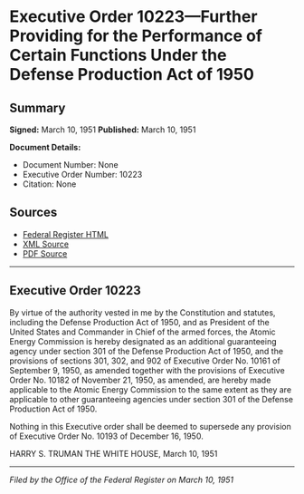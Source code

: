 # Executive Order 10223—Further Providing for the Performance of Certain Functions Under the Defense Production Act of 1950

## Summary

**Signed:** March 10, 1951
**Published:** March 10, 1951

**Document Details:**
- Document Number: None
- Executive Order Number: 10223
- Citation: None

## Sources
- [Federal Register HTML](https://www.presidency.ucsb.edu/documents/executive-order-10223-further-providing-for-the-performance-certain-functions-under-the)
- [XML Source](None)
- [PDF Source](None)

---

## Executive Order 10223

By virtue of the authority vested in me by the Constitution and statutes, including the Defense Production Act of 1950, and as President of the United States and Commander in Chief of the armed forces, the Atomic Energy Commission is hereby designated as an additional guaranteeing agency under section 301 of the Defense Production Act of 1950, and the provisions of sections 301, 302, and 902 of Executive Order No. 10161 of September 9, 1950, as amended together with the provisions of Executive Order No. 10182 of November 21, 1950, as amended, are hereby made applicable to the Atomic Energy Commission to the same extent as they are applicable to other guaranteeing agencies under section 301 of the Defense Production Act of 1950.

Nothing in this Executive order shall be deemed to supersede any provision of Executive Order No. 10193 of December 16, 1950.

HARRY S. TRUMAN
THE WHITE HOUSE,
March 10, 1951

---

*Filed by the Office of the Federal Register on March 10, 1951*
